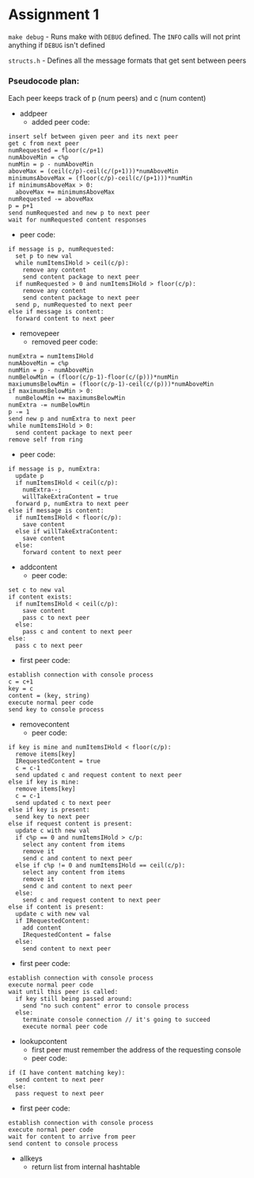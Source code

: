 # Assignment 1

`make debug` - Runs make with `DEBUG` defined.  The `INFO` calls will not print anything if `DEBUG` isn't defined

`structs.h` - Defines all the message formats that get sent between peers


### Pseudocode plan:

Each peer keeps track of p (num peers) and c (num content)

- addpeer
   - added peer code:
```
insert self between given peer and its next peer
get c from next peer
numRequested = floor(c/p+1)
numAboveMin = c%p
numMin = p - numAboveMin
aboveMax = (ceil(c/p)-ceil(c/(p+1)))*numAboveMin
minimumsAboveMax = (floor(c/p)-ceil(c/(p+1)))*numMin
if minimumsAboveMax > 0:
  aboveMax += minimumsAboveMax
numRequested -= aboveMax
p = p+1
send numRequested and new p to next peer
wait for numRequested content responses
```
   - peer code:
```
if message is p, numRequested:
  set p to new val
  while numItemsIHold > ceil(c/p):
    remove any content
    send content package to next peer
  if numRequested > 0 and numItemsIHold > floor(c/p):
    remove any content
    send content package to next peer
  send p, numRequested to next peer
else if message is content:
  forward content to next peer

```

- removepeer
   - removed peer code:
```
numExtra = numItemsIHold
numAboveMin = c%p
numMin = p - numAboveMin
numBelowMin = (floor(c/p-1)-floor(c/(p)))*numMin
maxiumumsBelowMin = (floor(c/p-1)-ceil(c/(p)))*numAboveMin
if maximumsBelowMin > 0:
  numBelowMin += maximumsBelowMin
numExtra -= numBelowMin
p -= 1
send new p and numExtra to next peer
while numItemsIHold > 0:
  send content package to next peer
remove self from ring
```
   - peer code:
```
if message is p, numExtra:
  update p
  if numItemsIHold < ceil(c/p):
    numExtra--;
    willTakeExtraContent = true
  forward p, numExtra to next peer
else if message is content:
  if numItemsIHold < floor(c/p):
    save content
  else if willTakeExtraContent:
    save content
  else:
    forward content to next peer
```

- addcontent
   - peer code:
```
set c to new val
if content exists:
  if numItemsIHold < ceil(c/p):
    save content
    pass c to next peer
  else:
    pass c and content to next peer
else:
  pass c to next peer
```
   - first peer code:
```
establish connection with console process
c = c+1
key = c
content = (key, string)
execute normal peer code
send key to console process
```

- removecontent
   - peer code:
```
if key is mine and numItemsIHold < floor(c/p):
  remove items[key]
  IRequestedContent = true
  c = c-1
  send updated c and request content to next peer
else if key is mine:
  remove items[key]
  c = c-1
  send updated c to next peer
else if key is present:
  send key to next peer
else if request content is present:
  update c with new val
  if c%p == 0 and numItemsIHold > c/p:
    select any content from items
    remove it
    send c and content to next peer
  else if c%p != 0 and numItemsIHold == ceil(c/p):
    select any content from items
    remove it
    send c and content to next peer
  else:
    send c and request content to next peer
else if content is present:
  update c with new val
  if IRequestedContent:
    add content
    IRequestedContent = false
  else:
    send content to next peer
```
   - first peer code:
```
establish connection with console process
execute normal peer code
wait until this peer is called:
  if key still being passed around:
    send "no such content" error to console process
  else:
    terminate console connection // it's going to succeed
    execute normal peer code
```

- lookupcontent
   - first peer must remember the address of the requesting console
   - peer code:
```
if (I have content matching key):
  send content to next peer
else:
  pass request to next peer
```
   - first peer code:
```
establish connection with console process
execute normal peer code
wait for content to arrive from peer
send content to console process
```
  
- allkeys
   - return list from internal hashtable

